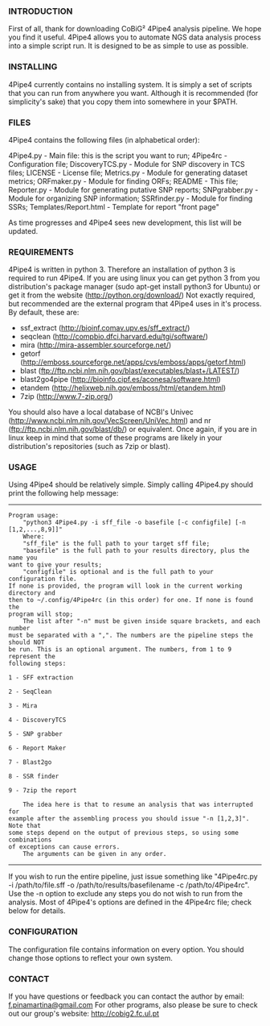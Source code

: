 ### INTRODUCTION

First of all, thank for downloading CoBiG² 4Pipe4 analysis pipeline. We hope you find it useful.
4Pipe4 allows you to automate NGS data analysis process into a simple script run. It is designed to be as simple to use as possible. 

### INSTALLING

4Pipe4 currently contains no installing system. It is simply a set of scripts that you can run from anywhere you want. Although it is recommended (for simplicity's sake) that you copy them into somewhere in your $PATH.

### FILES

4Pipe4 contains the following files (in alphabetical order):

4Pipe4.py - Main file: this is the script you want to run;
4Pipe4rc - Configuration file;
DiscoveryTCS.py - Module for SNP discovery in TCS files;
LICENSE - License file;
Metrics.py - Module for generating dataset metrics;
ORFmaker.py - Module for finding ORFs;
README - This file;
Reporter.py - Module for generating putative SNP reports;
SNPgrabber.py - Module for organizing SNP information;
SSRfinder.py - Module for finding SSRs;
Templates/Report.html - Template for report "front page"

As time progresses and 4Pipe4 sees new development, this list will be updated.

### REQUIREMENTS

4Pipe4 is written in python 3. Therefore an installation of python 3 is required to run 4Pipe4. If you are using linux you can get python 3 from you distribution's package manager (sudo apt-get install python3 for Ubuntu) or get it from the website (http://python.org/download/)
Not exactly required, but recommended are the external program that 4Pipe4 uses in it's process. By default, these are:

* ssf_extract (http://bioinf.comav.upv.es/sff_extract/)
* seqclean (http://compbio.dfci.harvard.edu/tgi/software/)
* mira (http://mira-assembler.sourceforge.net/)
* getorf (http://emboss.sourceforge.net/apps/cvs/emboss/apps/getorf.html)
* blast (ftp://ftp.ncbi.nlm.nih.gov/blast/executables/blast+/LATEST/)
* blast2go4pipe (http://bioinfo.cipf.es/aconesa/software.html)
* etandem (http://helixweb.nih.gov/emboss/html/etandem.html)
* 7zip (http://www.7-zip.org/)

You should also have a local database of NCBI's Univec (http://www.ncbi.nlm.nih.gov/VecScreen/UniVec.html) and nr (ftp://ftp.ncbi.nlm.nih.gov/blast/db/) or equivalent.
Once again, if you are in linux keep in mind that some of these programs are likely in your distribution's repositories (such as 7zip or blast).

### USAGE

Using 4Pipe4 should be relatively simple. Simply calling 4Pipe4.py should print the following help message:

--------------------------------------------
```
Program usage:
    "python3 4Pipe4.py -i sff_file -o basefile [-c configfile] [-n [1,2,...,8,9]]"
    Where:
    "sff_file" is the full path to your target sff file;
    "basefile" is the full path to your results directory, plus the name you 
want to give your results;
    "configfile" is optional and is the full path to your configuration file.
If none is provided, the program will look in the current working directory and 
then to ~/.config/4Pipe4rc (in this order) for one. If none is found the 
program will stop;
    The list after "-n" must be given inside square brackets, and each number 
must be separated with a ",". The numbers are the pipeline steps the should NOT 
be run. This is an optional argument. The numbers, from 1 to 9 represent the 
following steps:

1 - SFF extraction
    
2 - SeqClean
    
3 - Mira
    
4 - DiscoveryTCS
    
5 - SNP grabber
    
6 - Report Maker
    
7 - Blast2go
    
8 - SSR finder
    
9 - 7zip the report
    
    The idea here is that to resume an analysis that was interrupted for 
example after the assembling process you should issue "-n [1,2,3]". Note that 
some steps depend on the output of previous steps, so using some combinations 
of exceptions can cause errors.
    The arguments can be given in any order.
```

--------------------------------------------

If you wish to run the entire pipeline, just issue something like "4Pipe4rc.py -i /path/to/file.sff -o /path/to/results/basefilename -c /path/to/4Pipe4rc".
Use the -n option to exclude any steps you do not wish to run from the analysis.
Most of 4Pipe4's options are defined in the 4Pipe4rc file; check below for details.

### CONFIGURATION

The configuration file contains information on every option. You should change those options to reflect your own system.

### CONTACT

If you have questions or feedback you can contact the author by email: f.pinamartina@gmail.com
For other programs, also please be sure to check out our group's website: http://cobig2.fc.ul.pt
